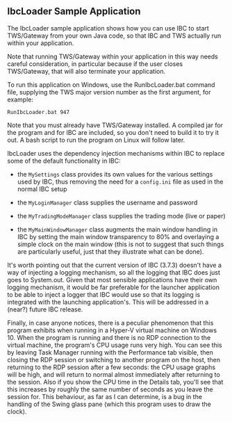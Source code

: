 IbcLoader Sample Application
----------------------------

The IbcLoader sample application shows how you can use IBC to start 
TWS/Gateway from your own Java code, so that IBC and TWS actually run 
within your application.

Note that running TWS/Gateway within your application in this way needs 
careful consideration, in particular because if the user closes 
TWS/Gateway, that will also terminate your application. 

To run this application on Windows, use the RunIbcLoader.bat command 
file, supplying the TWS major version number as the first argument, 
for example:

`RunIbcLoader.bat 947`

Note that you must already have TWS/Gateway installed. A compiled jar 
for the program and for IBC are included, so you don't need to build it 
to try it out. A bash script to run the program on Linux will follow 
later.

IbcLoader uses the dependency injection mechanisms within IBC to replace
some of the default functionality in IBC: 

* the `MySettings` class provides its own values for the various 
settings used by IBC, thus removing the need for a `config.ini` file as 
used in the normal IBC setup

* the `MyLoginManager` class supplies the username and password

* the `MyTradingModeManager` class supplies the trading mode (live or
paper)

* the `MyMainWindowManager` class augments the main window handling
in IBC by setting the main window transparency to 80% and overlaying 
a simple clock on the main window (this is not to suggest that such 
things are particularly useful, just that they illustrate what can be 
done).

It's worth pointing out that the current version of IBC (3.7.3) doesn't
have a way of injecting a logging mechanism, so all the logging that IBC
does just goes to System.out. Given that most sensible applications have
their own logging mechanism, it would be far preferable for the launcher
application to be able to inject a logger that IBC would use so that its
logging is integrated with the launching application's. This will be 
addressed in a (near?) future IBC release.

Finally, in case anyone notices, there is a peculiar phenomenon that 
this program exhibits when running in a Hyper-V virtual machine on 
Windows 10. When the program is running and there is no RDP connection 
to the virtual machine, the program's CPU usage runs very high. You can 
see this by leaving Task Manager running with the Performance tab 
visible, then closing the RDP session or switching to another program 
on the host, then returning to the RDP session after a few seconds: the 
CPU usage graphs will be high, and will return to normal almost 
immediately after returning to the session. Also if you show the CPU 
time in the Details tab, you'll see that this increases by roughly the 
same number of seconds as you leave the session for. This behaviour, 
as far as I can determine, is a bug in the handling of the Swing 
glass pane (which this program uses to draw the clock).

